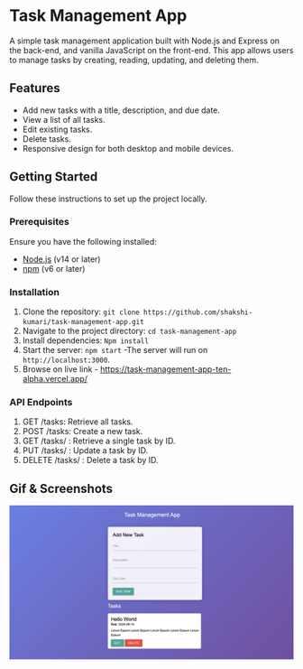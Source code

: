 # Task Management App

A simple task management application built with Node.js and Express on the back-end, and vanilla JavaScript on the front-end. This app allows users to manage tasks by creating, reading, updating, and deleting them.

## Features

- Add new tasks with a title, description, and due date.
- View a list of all tasks.
- Edit existing tasks.
- Delete tasks.
- Responsive design for both desktop and mobile devices.

## Getting Started

Follow these instructions to set up the project locally.

### Prerequisites

Ensure you have the following installed:

- [Node.js](https://nodejs.org/) (v14 or later)
- [npm](https://www.npmjs.com/) (v6 or later)

### Installation

1. Clone the repository: `git clone https://github.com/shakshi-kumari/task-management-app.git`
2. Navigate to the project directory: `cd task-management-app`
3. Install dependencies: `Npm install`
4. Start the server: `npm start`
    -The server will run on `http://localhost:3000`.
5. Browse on live link - https://task-management-app-ten-alpha.vercel.app/

### API Endpoints
1. GET /tasks: Retrieve all tasks.
2. POST /tasks: Create a new task.
3. GET /tasks/ : Retrieve a single task by ID.
4. PUT /tasks/ : Update a task by ID.
5. DELETE /tasks/ : Delete a task by ID.

## Gif & Screenshots 
<img src="https://github.com/Shakshi-kumari/Task-management-app/blob/main/image.png" alt="ss">




